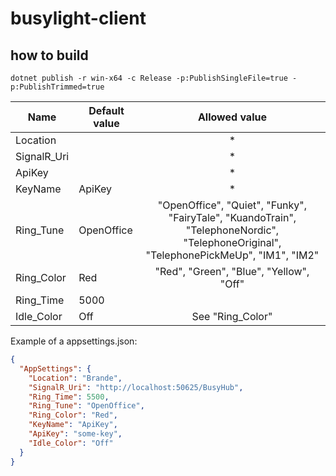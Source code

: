 ﻿# busylight-client

## how to build
``dotnet publish -r win-x64 -c Release -p:PublishSingleFile=true -p:PublishTrimmed=true``




| Name        | Default value |                                                             Allowed value                                                             |
| ----------- | ------------- | :-----------------------------------------------------------------------------------------------------------------------------------: |
| Location    |               |                                                                   *                                                                   |
| SignalR_Uri |               |                                                                   *                                                                   |
| ApiKey      |               |                                                                   *                                                                   |
| KeyName     | ApiKey        |                                                                   *                                                                   |
| Ring_Tune   | OpenOffice    | "OpenOffice", "Quiet", "Funky", "FairyTale", "KuandoTrain", "TelephoneNordic", "TelephoneOriginal", "TelephonePickMeUp", "IM1", "IM2" |
| Ring_Color  | Red           |                                                "Red", "Green", "Blue", "Yellow", "Off"                                                |
| Ring_Time   | 5000          |                                                                                                                                       |
| Idle_Color  | Off           |                                                           See "Ring_Color"                                                            |


Example of a appsettings.json:
```json
{
  "AppSettings": {
    "Location": "Brande",
    "SignalR_Uri": "http://localhost:50625/BusyHub",
    "Ring_Time": 5500,
    "Ring_Tune": "OpenOffice",
    "Ring_Color": "Red",
    "KeyName": "ApiKey",
    "ApiKey": "some-key",
    "Idle_Color": "Off"
  }
}
```

